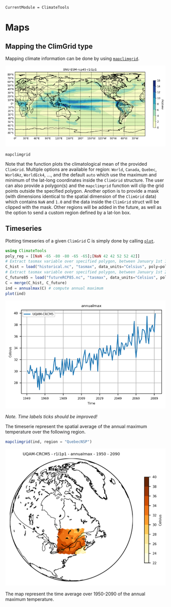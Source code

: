 ```@meta
CurrentModule = ClimateTools
```

# Maps

## Mapping the ClimGrid type

Mapping climate information can be done by using [`mapclimgrid`](@ref).

![BNU-ESM](assets/BNU.png)

```@docs
mapclimgrid
```

Note that the function plots the climatological mean of the provided `ClimGrid`. Multiple options are available for region: `World`, `Canada`, `Quebec`, `WorldAz`, `WorldEck4`, ..., and the default `auto` which use the maximum and minimum of the lat-long coordinates inside the `ClimGrid` structure. The user can also provide a polygon(s) and the `mapclimgrid` function will clip the grid points outside the specified polygon. Another option is to provide a mask (with dimensions identical to the spatial dimension of the `ClimGrid` data) which contains `NaN` and `1.0` and the data inside the `ClimGrid` struct will be clipped with the mask. Other regions will be added in the future, as well as the option to send a custom region defined by a lat-lon box.


## Timeseries

Plotting timeseries of a given `ClimGrid` C is simply done by calling [`plot`](@ref).

```julia
using ClimateTools
poly_reg = [[NaN -65 -80 -80 -65 -65];[NaN 42 42 52 52 42]]
# Extract tasmax variable over specified polygon, between January 1st 1950 and December 31st 2005
C_hist = load("historical.nc", "tasmax", data_units="Celsius", poly=poly_reg, start_date=Date(1950, 01, 01), end_date=Date(2005, 12, 31)))
# Extract tasmax variable over specified polygon, between January 1st 2006 and December 31st 2090 for emission scenario RCP8.5
C_future85 = load("futureRCP85.nc", "tasmax", data_units="Celsius", poly=poly_reg, start_date=Date(2006, 01, 01), end_date=Date(2090, 12, 31)))
C = merge(C_hist, C_future)
ind = annualmax(C) # compute annual maximum
plot(ind)
```

![annualmaxtasmax](assets/timeserie_uqam_crcm5.png)

*Note. Time labels ticks should be improved!*

The timeserie represent the spatial average of the annual maximum temperature over the following region.

```julia
mapclimgrid(ind, region = "QuebecNSP")
```

![annualmaxtasmax_maps](assets/annmax_maps.png)

The map represent the time average over 1950-2090 of the annual maximum temperature.
